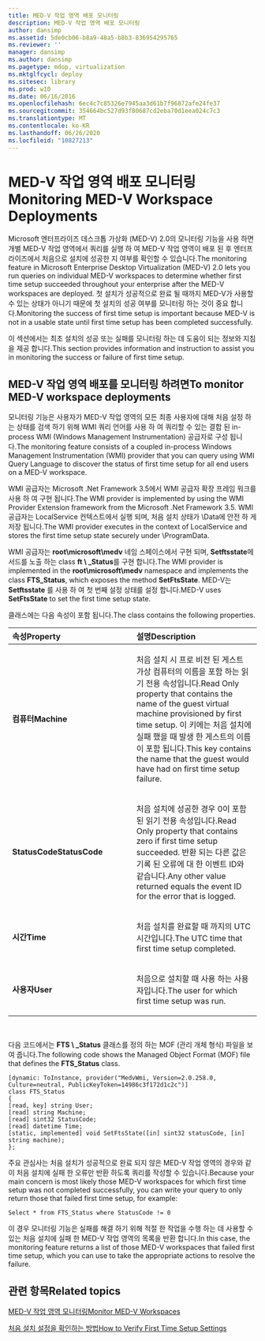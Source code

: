 ```yaml
---
title: MED-V 작업 영역 배포 모니터링
description: MED-V 작업 영역 배포 모니터링
author: dansimp
ms.assetid: 5de0cb06-b8a9-48a5-b8b3-836954295765
ms.reviewer: ''
manager: dansimp
ms.author: dansimp
ms.pagetype: mdop, virtualization
ms.mktglfcycl: deploy
ms.sitesec: library
ms.prod: w10
ms.date: 06/16/2016
ms.openlocfilehash: 6ec4c7c85326e7945aa3d61b7f96872afe24fe37
ms.sourcegitcommit: 354664bc527d93f80687cd2eba70d1eea024c7c3
ms.translationtype: MT
ms.contentlocale: ko-KR
ms.lasthandoff: 06/26/2020
ms.locfileid: "10827213"
---
```

# <span data-ttu-id="ecf96-103">MED-V 작업 영역 배포 모니터링</span><span class="sxs-lookup"><span data-stu-id="ecf96-103">Monitoring MED-V Workspace Deployments</span></span>


<span data-ttu-id="ecf96-104">Microsoft 엔터프라이즈 데스크톱 가상화 (MED-V) 2.0의 모니터링 기능을 사용 하면 개별 MED-V 작업 영역에서 쿼리를 실행 하 여 MED-V 작업 영역이 배포 된 후 엔터프라이즈에서 처음으로 설치에 성공한 지 여부를 확인할 수 있습니다.</span><span class="sxs-lookup"><span data-stu-id="ecf96-104">The monitoring feature in Microsoft Enterprise Desktop Virtualization (MED-V) 2.0 lets you run queries on individual MED-V workspaces to determine whether first time setup succeeded throughout your enterprise after the MED-V workspaces are deployed.</span></span> <span data-ttu-id="ecf96-105">첫 설치가 성공적으로 완료 될 때까지 MED-V가 사용할 수 있는 상태가 아니기 때문에 첫 설치의 성공 여부를 모니터링 하는 것이 중요 합니다.</span><span class="sxs-lookup"><span data-stu-id="ecf96-105">Monitoring the success of first time setup is important because MED-V is not in a usable state until first time setup has been completed successfully.</span></span>

<span data-ttu-id="ecf96-106">이 섹션에서는 최초 설치의 성공 또는 실패를 모니터링 하는 데 도움이 되는 정보와 지침을 제공 합니다.</span><span class="sxs-lookup"><span data-stu-id="ecf96-106">This section provides information and instruction to assist you in monitoring the success or failure of first time setup.</span></span>

## <span data-ttu-id="ecf96-107">MED-V 작업 영역 배포를 모니터링 하려면</span><span class="sxs-lookup"><span data-stu-id="ecf96-107">To monitor MED-V workspace deployments</span></span>


<span data-ttu-id="ecf96-108">모니터링 기능은 사용자가 MED-V 작업 영역의 모든 최종 사용자에 대해 처음 설정 하는 상태를 검색 하기 위해 WMI 쿼리 언어를 사용 하 여 쿼리할 수 있는 결합 된 in-process WMI (Windows Management Instrumentation) 공급자로 구성 됩니다.</span><span class="sxs-lookup"><span data-stu-id="ecf96-108">The monitoring feature consists of a coupled in-process Windows Management Instrumentation (WMI) provider that you can query using WMI Query Language to discover the status of first time setup for all end users on a MED-V workspace.</span></span>

<span data-ttu-id="ecf96-109">WMI 공급자는 Microsoft .Net Framework 3.5에서 WMI 공급자 확장 프레임 워크를 사용 하 여 구현 됩니다.</span><span class="sxs-lookup"><span data-stu-id="ecf96-109">The WMI provider is implemented by using the WMI Provider Extension framework from the Microsoft .Net Framework 3.5.</span></span> <span data-ttu-id="ecf96-110">WMI 공급자는 LocalService 컨텍스트에서 실행 되며, 처음 설치 상태가 \\Data에 안전 하 게 저장 됩니다.</span><span class="sxs-lookup"><span data-stu-id="ecf96-110">The WMI provider executes in the context of LocalService and stores the first time setup state securely under \\ProgramData.</span></span>

<span data-ttu-id="ecf96-111">WMI 공급자는 **root\\microsoft\\medv** 네임 스페이스에서 구현 되며, **Setftsstate**메서드를 노출 하는 class **ft \ _Status**를 구현 합니다.</span><span class="sxs-lookup"><span data-stu-id="ecf96-111">The WMI provider is implemented in the **root\\microsoft\\medv** namespace and implements the class **FTS\_Status**, which exposes the method **SetFtsState**.</span></span> <span data-ttu-id="ecf96-112">MED-V는 **Setftsstate** 를 사용 하 여 첫 번째 설정 상태를 설정 합니다.</span><span class="sxs-lookup"><span data-stu-id="ecf96-112">MED-V uses **SetFtsState** to set the first time setup state.</span></span>

<span data-ttu-id="ecf96-113">클래스에는 다음 속성이 포함 됩니다.</span><span class="sxs-lookup"><span data-stu-id="ecf96-113">The class contains the following properties.</span></span>

<table>
<colgroup>
<col width="50%" />
<col width="50%" />
</colgroup>
<thead>
<tr class="header">
<th align="left"><span data-ttu-id="ecf96-114">속성</span><span class="sxs-lookup"><span data-stu-id="ecf96-114">Property</span></span></th>
<th align="left"><span data-ttu-id="ecf96-115">설명</span><span class="sxs-lookup"><span data-stu-id="ecf96-115">Description</span></span></th>
</tr>
</thead>
<tbody>
<tr class="odd">
<td align="left"><p><strong><span data-ttu-id="ecf96-116">컴퓨터</span><span class="sxs-lookup"><span data-stu-id="ecf96-116">Machine</span></span></strong></p></td>
<td align="left"><p><strong><span data-ttu-id="ecf96-117"></strong>처음 설치 시 프로 비전 된 게스트 가상 컴퓨터의 이름을 포함 하는 읽기 전용 속성입니다.</span><span class="sxs-lookup"><span data-stu-id="ecf96-117">Read Only</strong> property that contains the name of the guest virtual machine provisioned by first time setup.</span></span> <span data-ttu-id="ecf96-118">이 키에는 처음 설치에 실패 했을 때 발생 한 게스트의 이름이 포함 됩니다.</span><span class="sxs-lookup"><span data-stu-id="ecf96-118">This key contains the name that the guest would have had on first time setup failure.</span></span></p></td>
</tr>
<tr class="even">
<td align="left"><p><strong><span data-ttu-id="ecf96-119">StatusCode</span><span class="sxs-lookup"><span data-stu-id="ecf96-119">StatusCode</span></span></strong></p></td>
<td align="left"><p><strong><span data-ttu-id="ecf96-120"></strong>처음 설치에 성공한 경우 0이 포함 된 읽기 전용 속성입니다.</span><span class="sxs-lookup"><span data-stu-id="ecf96-120">Read Only</strong> property that contains zero if first time setup succeeded.</span></span> <span data-ttu-id="ecf96-121">반환 되는 다른 값은 기록 된 오류에 대 한 이벤트 ID와 같습니다.</span><span class="sxs-lookup"><span data-stu-id="ecf96-121">Any other value returned equals the event ID for the error that is logged.</span></span></p></td>
</tr>
<tr class="odd">
<td align="left"><p><strong><span data-ttu-id="ecf96-122">시간</span><span class="sxs-lookup"><span data-stu-id="ecf96-122">Time</span></span></strong></p></td>
<td align="left"><p><span data-ttu-id="ecf96-123">처음 설치를 완료할 때 까지의 UTC 시간입니다.</span><span class="sxs-lookup"><span data-stu-id="ecf96-123">The UTC time that first time setup completed.</span></span></p></td>
</tr>
<tr class="even">
<td align="left"><p><strong><span data-ttu-id="ecf96-124">사용자</span><span class="sxs-lookup"><span data-stu-id="ecf96-124">User</span></span></strong></p></td>
<td align="left"><p><span data-ttu-id="ecf96-125">처음으로 설치할 때 사용 하는 사용자입니다.</span><span class="sxs-lookup"><span data-stu-id="ecf96-125">The user for which first time setup was run.</span></span></p></td>
</tr>
</tbody>
</table>

 

<span data-ttu-id="ecf96-126">다음 코드에서는 **FTS \ _Status** 클래스를 정의 하는 MOF (관리 개체 형식) 파일을 보여 줍니다.</span><span class="sxs-lookup"><span data-stu-id="ecf96-126">The following code shows the Managed Object Format (MOF) file that defines the **FTS\_Status** class.</span></span>

``` syntax
[dynamic: ToInstance, provider("MedvWmi, Version=2.0.258.0, Culture=neutral, PublicKeyToken=14986c3f172d1c2c")]
class FTS_Status
{
[read, key] string User;
[read] string Machine;
[read] sint32 StatusCode;
[read] datetime Time;
[static, implemented] void SetFtsState([in] sint32 statusCode, [in] string machine);
};
```

<span data-ttu-id="ecf96-127">주요 관심사는 처음 설치가 성공적으로 완료 되지 않은 MED-V 작업 영역의 경우와 같이 처음 설치에 실패 한 오류만 반환 하도록 쿼리를 작성할 수 있습니다.</span><span class="sxs-lookup"><span data-stu-id="ecf96-127">Because your main concern is most likely those MED-V workspaces for which first time setup was not completed successfully, you can write your query to only return those that failed first time setup, for example:</span></span>

``` syntax
Select * from FTS_Status where StatusCode != 0
```

<span data-ttu-id="ecf96-128">이 경우 모니터링 기능은 실패를 해결 하기 위해 적절 한 작업을 수행 하는 데 사용할 수 있는 처음 설치에 실패 한 MED-V 작업 영역의 목록을 반환 합니다.</span><span class="sxs-lookup"><span data-stu-id="ecf96-128">In this case, the monitoring feature returns a list of those MED-V workspaces that failed first time setup, which you can use to take the appropriate actions to resolve the failure.</span></span>

## <span data-ttu-id="ecf96-129">관련 항목</span><span class="sxs-lookup"><span data-stu-id="ecf96-129">Related topics</span></span>


[<span data-ttu-id="ecf96-130">MED-V 작업 영역 모니터링</span><span class="sxs-lookup"><span data-stu-id="ecf96-130">Monitor MED-V Workspaces</span></span>](monitor-med-v-workspaces.md)

[<span data-ttu-id="ecf96-131">처음 설치 설정을 확인하는 방법</span><span class="sxs-lookup"><span data-stu-id="ecf96-131">How to Verify First Time Setup Settings</span></span>](how-to-verify-first-time-setup-settings.md)

 

 





